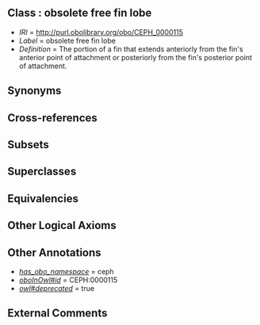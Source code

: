 
## Class : obsolete free fin lobe

 * *IRI* = http://purl.obolibrary.org/obo/CEPH_0000115
 * *Label* = obsolete free fin lobe
 * *Definition* = The portion of a fin that extends anteriorly from the fin's anterior point of attachment or posteriorly from the fin's posterior point of attachment.

## Synonyms


## Cross-references


## Subsets


## Superclasses


## Equivalencies


## Other Logical Axioms


## Other Annotations

 * *[has_obo_namespace](../../ce/oboInOwl#hasOBONamespace.md)* = ceph
 * *[oboInOwl#id](../../id/oboInOwl#id.md)* = CEPH:0000115
 * *[owl#deprecated](../../ed/owl#deprecated.md)* = true

## External Comments

